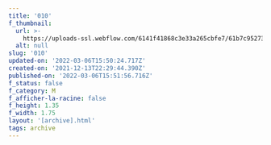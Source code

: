 ```yaml
---
title: '010'
f_thumbnail:
  url: >-
    https://uploads-ssl.webflow.com/6141f41868c3e33a265cbfe7/61b7c95273b8c055f729b62e_010.jpg
  alt: null
slug: '010'
updated-on: '2022-03-06T15:50:24.717Z'
created-on: '2021-12-13T22:29:44.390Z'
published-on: '2022-03-06T15:51:56.716Z'
f_status: false
f_category: M
f_afficher-la-racine: false
f_height: 1.35
f_width: 1.75
layout: '[archive].html'
tags: archive
---
```



